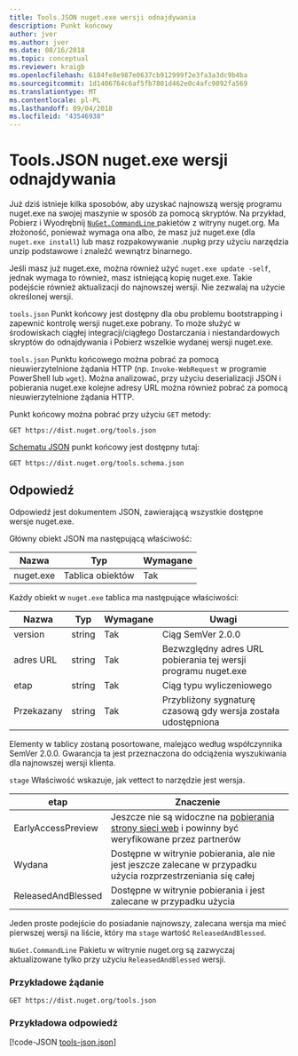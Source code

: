 ```yaml
---
title: Tools.JSON nuget.exe wersji odnajdywania
description: Punkt końcowy
author: jver
ms.author: jver
ms.date: 08/16/2018
ms.topic: conceptual
ms.reviewer: kraigb
ms.openlocfilehash: 6184fe8e987e0637cb912999f2e3fa3a3dc9b4ba
ms.sourcegitcommit: 1d1406764c6af5fb7801d462e0c4afc9092fa569
ms.translationtype: MT
ms.contentlocale: pl-PL
ms.lasthandoff: 09/04/2018
ms.locfileid: "43546938"
---
```

# <a name="toolsjson-for-discovering-nugetexe-versions"></a>Tools.JSON nuget.exe wersji odnajdywania

Już dziś istnieje kilka sposobów, aby uzyskać najnowszą wersję programu nuget.exe na swojej maszynie w sposób za pomocą skryptów. Na przykład, Pobierz i Wyodrębnij [ `NuGet.CommandLine` ](https://www.nuget.org/packages/NuGet.CommandLine/) pakietów z witryny nuget.org. Ma złożoność, ponieważ wymaga ona albo, że masz już nuget.exe (dla `nuget.exe install`) lub masz rozpakowywanie .nupkg przy użyciu narzędzia unzip podstawowe i znaleźć wewnątrz binarnego.

Jeśli masz już nuget.exe, można również użyć `nuget.exe update -self`, jednak wymaga to również, masz istniejącą kopię nuget.exe. Takie podejście również aktualizacji do najnowszej wersji. Nie zezwalaj na użycie określonej wersji.

`tools.json` Punkt końcowy jest dostępny dla obu problemu bootstrapping i zapewnić kontrolę wersji nuget.exe pobrany. To może służyć w środowiskach ciągłej integracji/ciągłego Dostarczania i niestandardowych skryptów do odnajdywania i Pobierz wszelkie wydanej wersji nuget.exe.

`tools.json` Punktu końcowego można pobrać za pomocą nieuwierzytelnione żądania HTTP (np. `Invoke-WebRequest` w programie PowerShell lub `wget`). Można analizować, przy użyciu deserializacji JSON i pobierania nuget.exe kolejne adresy URL można również pobrać za pomocą nieuwierzytelnione żądania HTTP.

Punkt końcowy można pobrać przy użyciu `GET` metody:

    GET https://dist.nuget.org/tools.json

[Schematu JSON](http://json-schema.org/) punkt końcowy jest dostępny tutaj:

    GET https://dist.nuget.org/tools.schema.json

## <a name="response"></a>Odpowiedź

Odpowiedź jest dokumentem JSON, zawierającą wszystkie dostępne wersje nuget.exe.

Główny obiekt JSON ma następującą właściwość:

Nazwa      | Typ             | Wymagane
--------- | ---------------- | --------
nuget.exe | Tablica obiektów | Tak

Każdy obiekt w `nuget.exe` tablica ma następujące właściwości:

Nazwa     | Typ   | Wymagane | Uwagi
-------- | ------ | -------- | -----
version  | string | Tak      | Ciąg SemVer 2.0.0
adres URL      | string | Tak      | Bezwzględny adres URL pobierania tej wersji programu nuget.exe
etap    | string | Tak      | Ciąg typu wyliczeniowego
Przekazany | string | Tak      | Przybliżony sygnaturę czasową gdy wersja została udostępniona

Elementy w tablicy zostaną posortowane, malejąco według współczynnika SemVer 2.0.0. Gwarancja ta jest przeznaczona do odciążenia wyszukiwania dla najnowszej wersji klienta. 

`stage` Właściwość wskazuje, jak vettect to narzędzie jest wersja. 

etap              | Znaczenie
------------------ | ------
EarlyAccessPreview | Jeszcze nie są widoczne na [pobierania strony sieci web](https://www.nuget.org/downloads) i powinny być weryfikowane przez partnerów
Wydana           | Dostępne w witrynie pobierania, ale nie jest jeszcze zalecane w przypadku użycia rozprzestrzeniania się całej
ReleasedAndBlessed | Dostępne w witrynie pobierania i jest zalecane w przypadku użycia

Jeden proste podejście do posiadanie najnowszy, zalecana wersja ma mieć pierwszej wersji na liście, który ma `stage` wartość `ReleasedAndBlessed`.

`NuGet.CommandLine` Pakietu w witrynie nuget.org są zazwyczaj aktualizowane tylko przy użyciu `ReleasedAndBlessed` wersji.

### <a name="sample-request"></a>Przykładowe żądanie

    GET https://dist.nuget.org/tools.json

### <a name="sample-response"></a>Przykładowa odpowiedź

[!code-JSON [tools-json.json](./_data/tools-json.json)]
